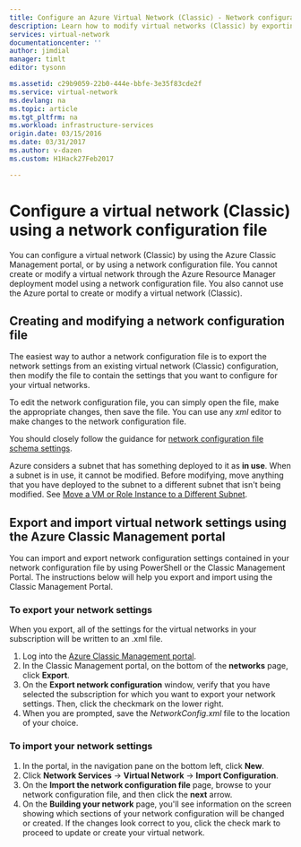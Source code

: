```yaml
---
title: Configure an Azure Virtual Network (Classic) - Network configuration file | Azure
description: Learn how to modify virtual networks (Classic) by exporting, changing, and importing a network configuration file using the Azure Classic Management portal.
services: virtual-network
documentationcenter: ''
author: jimdial
manager: timlt
editor: tysonn

ms.assetid: c29b9059-22b0-444e-bbfe-3e35f83cde2f
ms.service: virtual-network
ms.devlang: na
ms.topic: article
ms.tgt_pltfrm: na
ms.workload: infrastructure-services
origin.date: 03/15/2016
ms.date: 03/31/2017
ms.author: v-dazen
ms.custom: H1Hack27Feb2017

---
```

# Configure a virtual network (Classic) using a network configuration file
You can configure a virtual network (Classic) by using the Azure Classic Management portal, or by using a network configuration file. You cannot create or modify a virtual network through the Azure Resource Manager deployment model using a network configuration file. You also cannot use the Azure portal to create or modify a virtual network (Classic).

## Creating and modifying a network configuration file
The easiest way to author a network configuration file is to export the network settings from an existing virtual network (Classic) configuration, then modify the file to contain the settings that you want to configure for your virtual networks.

To edit the network configuration file, you can simply open the file, make the appropriate changes, then save the file. You can use any *xml* editor to make changes to the network configuration file. 

You should closely follow the guidance for [network configuration file schema settings](https://msdn.microsoft.com/library/azure/jj157100.aspx). 

Azure considers a subnet that has something deployed to it as **in use**. When a subnet is in use, it cannot be modified. Before modifying, move anything that you have deployed to the subnet to a different subnet that isn't being modified.   See [Move a VM or Role Instance to a Different Subnet](virtual-networks-move-vm-role-to-subnet.md).

## Export and import virtual network settings using the Azure Classic Management portal
You can import and export network configuration settings contained in your network configuration file by using PowerShell or the Classic Management Portal. The instructions below will help you export and import using the Classic Management Portal. 

### To export your network settings
When you export, all of the settings for the virtual networks in your subscription will be written to an .xml file. 

1. Log into the [Azure Classic Management portal](https://manage.windowsazure.cn/).
2. In the Classic Management portal, on the bottom of the **networks** page, click **Export**. 
3. On the **Export network configuration** window, verify that you have selected the subscription for which you want to export your network settings. Then, click the checkmark on the lower right. 
4. When you are prompted, save the *NetworkConfig.xml* file to the location of your choice.

### To import your network settings
1. In the portal, in the navigation pane on the bottom left, click **New**.
2. Click **Network Services** -> **Virtual Network** -> **Import Configuration**.
3. On the **Import the network configuration file** page, browse to your network configuration file, and then click the **next** arrow.
4. On the **Building your network** page, you'll see information on the screen showing which sections of your network configuration will be changed or created. If the changes look correct to you, click the check mark to proceed to update or create your virtual network.
